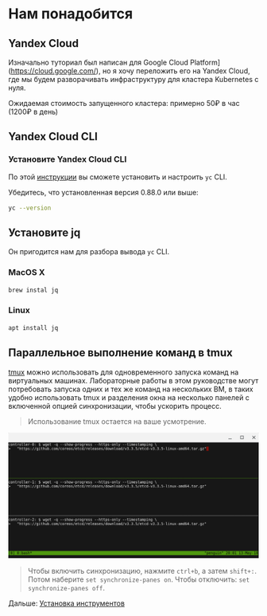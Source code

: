 # Нам понадобится

## Yandex Cloud

Изначально туториал был написан для Google Cloud Platform](https://cloud.google.com/), но я хочу переложить его на 
Yandex Cloud, где мы будем разворачивать инфраструктуру для кластера Kubernetes с нуля.

Ожидаемая стоимость запущенного кластера: примерно 50₽ в час (1200₽ в день) 

## Yandex Cloud CLI

### Установите Yandex Cloud CLI

По этой [инструкции](https://cloud.yandex.ru/docs/cli/quickstart) вы сможете установить и настроить `yc` CLI. 

Убедитесь, что установленная версия 0.88.0 или выше:
```bash
yc --version
```

## Установите jq
Он пригодится нам для разбора вывода `yc` CLI.

### MacOS X
```bash
brew instal jq
```

### Linux
```bash
apt install jq
```

## Параллельное выполнение команд в tmux

[tmux](https://github.com/tmux/tmux/wiki) можно использовать для одновременного запуска команд на виртуальных машинах. 
Лабораторные работы в этом руководстве могут потребовать запуска одних и тех же команд на нескольких ВМ, в таких 
удобно использовать tmux и разделения окна на несколько панелей с включенной опцией синхронизации, чтобы 
ускорить процесс.

> Использование tmux остается на ваше усмотрение.

![tmux screenshot](images/tmux-screenshot.png)

> Чтобы включить синхронизацию, нажмите `ctrl+b`, а затем `shift+:`. Потом наберите `set synchronize-panes on`. Чтобы 
> отключить: `set synchronize-panes off`.

Дальше: [Установка инструментов](02-client-tools.md)
